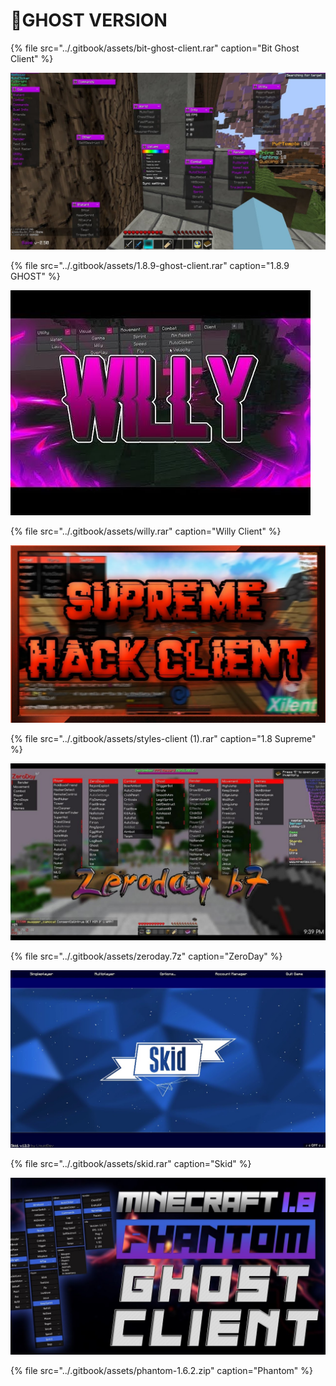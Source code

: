 # 📁GHOST VERSION

{% file src="../.gitbook/assets/bit-ghost-client.rar" caption="Bit Ghost Client" %}

![](../.gitbook/assets/maxresdefault-2-.jpg)

{% file src="../.gitbook/assets/1.8.9-ghost-client.rar" caption="1.8.9 GHOST" %}

![](../.gitbook/assets/hqdefault.jpg)

{% file src="../.gitbook/assets/willy.rar" caption="Willy Client" %}

![](../.gitbook/assets/maxresdefault-3-.jpg)

{% file src="../.gitbook/assets/styles-client \(1\).rar" caption="1.8 Supreme" %}

![](../.gitbook/assets/maxresdefault.jpg)

{% file src="../.gitbook/assets/zeroday.7z" caption="ZeroDay" %}

![](../.gitbook/assets/maxresdefault-1-.jpg)

{% file src="../.gitbook/assets/skid.rar" caption="Skid" %}

![](../.gitbook/assets/maxresdefault-4-.jpg)

{% file src="../.gitbook/assets/phantom-1.6.2.zip" caption="Phantom" %}

